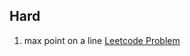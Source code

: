 ## Hard

1. max point on a line <a href="https://leetcode.com/problems/max-points-on-a-line/">Leetcode Problem</a>